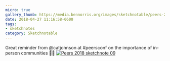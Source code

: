 ```yaml
---
micro: true
gallery_thumb: https://media.bennorris.org/images/sketchnotable/peers-2018/peers-2018-sketchnote-09.jpg
date: 2018-04-27 11:16:58-0600
tags:
- sketchnotes
category: Sketchnotable
---
```


Great reminder from @catjohnson at #peersconf on the importance of in-person communities ✍🏼 [![Peers 2018 sketchnote 09](https://media.bennorris.org/images/sketchnotable/peers-2018/peers-2018-sketchnote-09.jpg)](https://media.bennorris.org/images/sketchnotable/peers-2018/peers-2018-sketchnote-09.jpg)